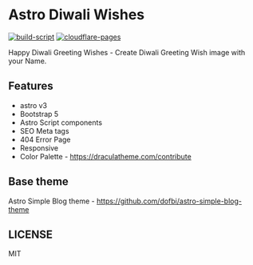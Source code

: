 # Astro Diwali Wishes

[![build-script](https://github.com/sanwebinfo/astro-diwali-wishes/actions/workflows/build.yml/badge.svg)](https://github.com/sanwebinfo/astro-diwali-wishes/actions/workflows/build.yml) [![cloudflare-pages](https://github.com/sanwebinfo/astro-diwali-wishes/actions/workflows/deploy.yml/badge.svg)](https://github.com/sanwebinfo/astro-diwali-wishes/actions/workflows/deploy.yml)  

Happy Diwali Greeting Wishes - Create Diwali Greeting Wish image with your Name.

## Features

- astro v3
- Bootstrap 5
- Astro Script components
- SEO Meta tags
- 404 Error Page
- Responsive
- Color Palette - <https://draculatheme.com/contribute>

## Base theme

Astro Simple Blog theme - <https://github.com/dofbi/astro-simple-blog-theme>

## LICENSE

MIT
